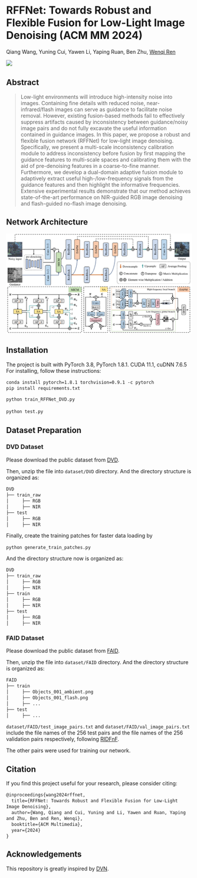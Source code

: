 # RFFNet: Towards Robust and Flexible Fusion for Low-Light Image Denoising (ACM MM 2024)

Qiang Wang, Yuning Cui, Yawen Li, Yaping Ruan, Ben Zhu, [Wenqi Ren](https://scholar.google.com.hk/citations?user=VwfgfR8AAAAJ&hl=zh-CN&oi=ao)

[![](https://img.shields.io/badge/ACM%20MM-paper-blue.svg)]()

## Abstract

>Low-light environments will introduce high-intensity noise into images. Containing fine details with reduced noise, near-infrared/flash images can serve as guidance to facilitate noise removal. 
However, existing fusion-based methods fail to effectively suppress artifacts caused by inconsistency between guidance/noisy image pairs and do not fully excavate the useful information contained in guidance images. In this paper, we propose a robust and flexible fusion network (RFFNet) for low-light image denoising. Specifically, we present a multi-scale inconsistency calibration module to address inconsistency before fusion by first mapping the guidance features to multi-scale spaces and calibrating them with the aid of pre-denoising features in a coarse-to-fine manner. Furthermore, we develop a dual-domain adaptive fusion module to adaptively extract useful high-/low-frequency signals from the guidance features and then highlight the informative frequencies.
Extensive experimental results demonstrate that our method achieves state-of-the-art performance on NIR-guided RGB image denoising and flash-guided no-flash image denoising.

## Network Architecture
![fig](./fig/arch.png)

## Installation
The project is built with PyTorch 3.8, PyTorch 1.8.1. CUDA 11.1, cuDNN 7.6.5
For installing, follow these instructions:
~~~
conda install pytorch=1.8.1 torchvision=0.9.1 -c pytorch
pip install requirements.txt
~~~
```bash
python train_RFFNet_DVD.py

python test.py
```

## Dataset Preparation
### DVD Dataset
Please download the public dataset from [DVD](https://drive.google.com/drive/folders/10FV0q_GAP4gjQUbQ78waezfyGO07AxlP?usp=share_link). 

Then, unzip the file into `dataset/DVD` directory.
And the directory structure is organized as:

```
DVD
├── train_raw
│     ├── RGB
│     ├── NIR
├── test
│     ├── RGB
│     ├── NIR
```

Finally, create the training patches for faster data loading by

`python generate_train_patches.py`

And the directory structure now is organized as:

```
DVD
├── train_raw
│     ├── RGB
│     ├── NIR
├── train
│     ├── RGB
│     ├── NIR
├── test
│     ├── RGB
│     ├── NIR
```
### FAID Dataset
Please download the public dataset from [FAID](http://yaksoy.github.io/faid/).

Then, unzip the file into `dataset/FAID` directory.
And the directory structure is organized as:

```
FAID
├── train
│     ├── Objects_001_ambient.png
│     ├── Objects_001_flash.png
│     ├── ...
├── test
│     ├── ...
```
`dataset/FAID/test_image_pairs.txt` and `dataset/FAID/val_image_pairs.txt` include the file names of the 256 test pairs and the file names of the 256 validation pairs respectively, following [RIDFnF](https://github.com/CGLab-GIST/RIDFnF). 

The other pairs were used for training our network.

## Citation
If you find this project useful for your research, please consider citing:
~~~
@inproceedings{wang2024rffnet,
  title={RFFNet: Towards Robust and Flexible Fusion for Low-Light Image Denoising},
  author={Wang, Qiang and Cui, Yuning and Li, Yawen and Ruan, Yaping and Zhu, Ben and Ren, Wenqi},
  booktitle={ACM Multimedia},
  year={2024}
}
~~~
## Acknowledgements
This repository is greatly inspired by [DVN](https://github.com/megvii-research/DVN).
